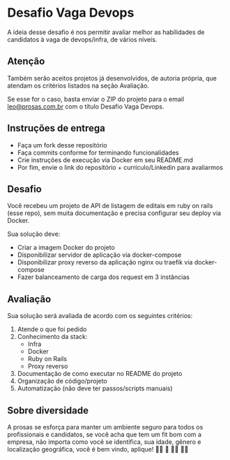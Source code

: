 Desafio Vaga Devops
===================

A ideia desse desafio é nos permitir avaliar melhor as habilidades de 
candidatos à vaga de devops/infra, de vários níveis.

## Atenção

Também serão aceitos projetos já desenvolvidos, de autoria própria, 
que atendam os critérios listados na seção Avaliação. 

Se esse for o caso, basta enviar o ZIP do projeto para o email 
leo@prosas.com.br com o título Desafio Vaga Devops.

Instruções de entrega
---------------------

- Faça um fork desse repositório
- Faça commits conforme for terminando funcionalidades
- Crie instruções de execução via Docker em seu README.md
- Por fim, envie o link do repositório + currículo/Linkedin para avaliarmos

Desafio
-------

Você recebeu um projeto de API de listagem de editais em ruby on rails (esse 
repo), sem muita documentação e precisa configurar seu deploy via Docker.

Sua solução deve:

- Criar a imagem Docker do projeto
- Disponibilizar servidor de aplicação via docker-compose
- Disponibilizar proxy reverso da aplicação nginx ou traefik via docker-compose
- Fazer balanceamento de carga dos request em 3 instâncias

Avaliação
---------

Sua solução será avaliada de acordo com os seguintes critérios:

1. Atende o que foi pedido
2. Conhecimento da stack:
    - Infra
    - Docker
    - Ruby on Rails
    - Proxy reverso
3. Documentação de como executar no README do projeto
4. Organização de código/projeto
5. Automatização (não deve ter passos/scripts manuais)


Sobre diversidade
-----------------

A prosas se esforça para manter um ambiente seguro para todos os profissionais
e candidatos, se você acha que tem um fit bom com a empresa, não importa como
você se identifica, sua idade, gênero e localização geográfica, você é bem 
vindo, aplique! :rainbow_flag: :brown_heart: :curly_haired_woman: :person_white_hair:

